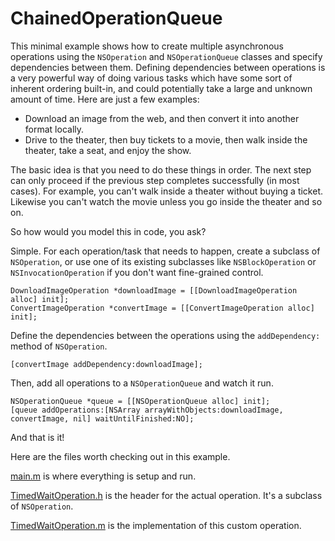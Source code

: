 ChainedOperationQueue
=====================

This minimal example shows how to create multiple asynchronous operations using the `NSOperation` and `NSOperationQueue` classes and specify dependencies between them. Defining dependencies between operations is a very powerful way of doing various tasks which have some sort of inherent ordering built-in, and could potentially take a large and unknown amount of time. Here are just a few examples:

- Download an image from the web, and then convert it into another format locally.
- Drive to the theater, then buy tickets to a movie, then walk inside the theater, take a seat, and enjoy the show.

The basic idea is that you need to do these things in order. The next step can only proceed if the previous step completes successfully (in most cases). For example, you can't walk inside a theater without buying a ticket. Likewise you can't watch the movie unless you go inside the theater and so on.

So how would you model this in code, you ask?

Simple. For each operation/task that needs to happen, create a subclass of `NSOperation`, or use one of its existing subclasses like `NSBlockOperation` or `NSInvocationOperation` if you don't want fine-grained control.

    DownloadImageOperation *downloadImage = [[DownloadImageOperation alloc] init];
    ConvertImageOperation *convertImage = [[ConvertImageOperation alloc] init];

Define the dependencies between the operations using the `addDependency:` method of `NSOperation`.

    [convertImage addDependency:downloadImage];

Then, add all operations to a `NSOperationQueue` and watch it run.

    NSOperationQueue *queue = [[NSOperationQueue alloc] init];
    [queue addOperations:[NSArray arrayWithObjects:downloadImage, convertImage, nil] waitUntilFinished:NO];

And that is it!

Here are the files worth checking out in this example.

[main.m](https://github.com/AnuragMishra/ChainedOperationQueue/blob/master/AsyncOperationQueues/main.m) is where everything is setup and run.

[TimedWaitOperation.h](https://github.com/AnuragMishra/ChainedOperationQueue/blob/master/AsyncOperationQueues/TimedWaitOperation.h) is the header for the actual operation. It's a subclass of `NSOperation`.

[TimedWaitOperation.m](https://github.com/AnuragMishra/ChainedOperationQueue/blob/master/AsyncOperationQueues/TimedWaitOperation.h) is the implementation of this custom operation.

